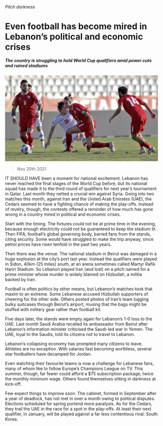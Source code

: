 ###### Pitch darkness

# Even football has become mired in Lebanon’s political and economic crises 

##### The country is struggling to hold World Cup qualifiers amid power cuts and ruined stadiums 

![image](images/20211120_map501.jpg) 

> Nov 20th 2021 

IT SHOULD HAVE been a moment for national excitement. Lebanon has never reached the final stages of the World Cup before, but its national squad has made it to the third round of qualifiers for next year’s tournament in Qatar. Last month they netted a crucial win against Syria. Going into two matches this month, against Iran and the United Arab Emirates (UAE), the Cedars seemed to have a fighting chance of making the play-offs. Instead of revelry, though, the contests offered a reminder of how much has gone wrong in a country mired in political and economic crises.

Start with the timing. The fixtures could not be at prime time in the evening, because enough electricity could not be guaranteed to keep the stadium lit. Then FIFA, football’s global governing body, barred fans from the stands, citing security. Some would have struggled to make the trip anyway, since petrol prices have risen tenfold in the past two years.


Then there was the venue. The national stadium in Beirut was damaged in a huge explosion at the city’s port last year. Instead the qualifiers were played in Sidon, 40km (25 miles) south, at an arena sometimes called Martyr Rafik Hariri Stadium. So Lebanon played Iran (and lost) on a pitch named for a prime minister whose murder is widely blamed on Hizbullah, a militia backed by Iran.

Football is often politics by other means, but Lebanon’s matches took that maxim to an extreme. Some Lebanese accused Hizbullah supporters of cheering for the other side. Others posted photos of Iran’s team lugging bulky suitcases through Beirut’s airport, musing that the bags might be stuffed with military gear rather than football kit.

Five days later, the stands were empty again for Lebanon’s 1-0 loss to the UAE. Last month Saudi Arabia recalled its ambassador from Beirut after Lebanon’s information minister criticised the Saudi-led war in Yemen. The UAE, loyal to the Saudis, told its citizens not to travel to Lebanon.

Lebanon’s collapsing economy has prompted many citizens to leave. Athletes are no exception. With salaries fast becoming worthless, several star footballers have decamped for Jordan.

Even watching their favourite teams is now a challenge for Lebanese fans, many of whom like to follow Europe’s Champions League on TV. This summer, though, far fewer could afford a $75 subscription package, twice the monthly minimum wage. Others found themselves sitting in darkness at kick-off.

Few expect things to improve soon. The cabinet, formed in September after a year of deadlock, has not met in over a month owing to political disputes. Elections scheduled for spring portend more paralysis. As for the Cedars, they trail the UAE in the race for a spot in the play-offs. At least their next qualifier, in January, will be played against a far less contentious rival: South Korea.

